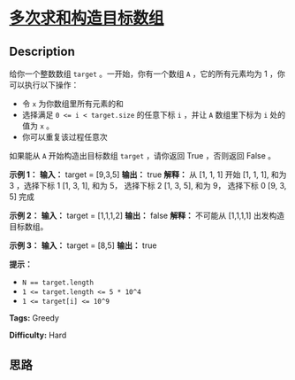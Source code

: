 # [多次求和构造目标数组][title]

## Description

给你一个整数数组 `target` 。一开始，你有一个数组 `A` ，它的所有元素均为 1 ，你可以执行以下操作：

  * 令 `x` 为你数组里所有元素的和
  * 选择满足 `0 <= i < target.size` 的任意下标 `i` ，并让 `A` 数组里下标为 `i` 处的值为 `x` 。
  * 你可以重复该过程任意次

如果能从 `A` 开始构造出目标数组 `target` ，请你返回 True ，否则返回 False 。



**示例 1：**
            **输入：** target = [9,3,5]    **输出：** true    **解释：** 从 [1, 1, 1] 开始    [1, 1, 1], 和为 3 ，选择下标 1    [1, 3, 1], 和为 5， 选择下标 2    [1, 3, 5], 和为 9， 选择下标 0    [9, 3, 5] 完成    

**示例 2：**
            **输入：** target = [1,1,1,2]    **输出：** false    **解释：** 不可能从 [1,1,1,1] 出发构造目标数组。    

**示例 3：**
            **输入：** target = [8,5]    **输出：** true    



**提示：**

  * `N == target.length`
  * `1 <= target.length <= 5 * 10^4`
  * `1 <= target[i] <= 10^9`


**Tags:** Greedy

**Difficulty:** Hard

## 思路

[title]: https://leetcode-cn.com/problems/construct-target-array-with-multiple-sums
